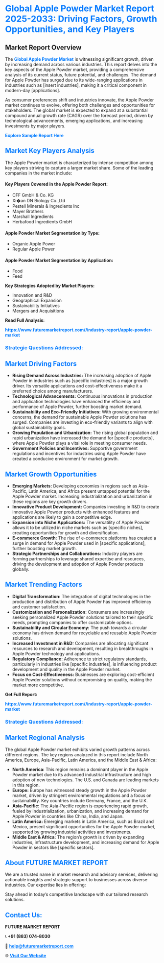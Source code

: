 <h1 style="color: #007BFF;">Global Apple Powder Market Report 2025-2033: Driving Factors, Growth Opportunities, and Key Players</h1>

<section id="overview">
<h2>Market Report Overview</h2>
<p>The <a href="https://www.futuremarketreport.com//industry-report/apple-powder-market" style="color: #007BFF; text-decoration: none;"><strong>Global Apple Powder Market</strong></a> is witnessing significant growth, driven by increasing demand across various industries. This report delves into the key aspects of the Apple Powder market, providing a comprehensive analysis of its current status, future potential, and challenges. The demand for Apple Powder has surged due to its wide-ranging applications in industries such as [insert industries], making it a critical component in modern-day [applications].</p>
<p>As consumer preferences shift and industries innovate, the Apple Powder market continues to evolve, offering both challenges and opportunities for stakeholders. The global market is expected to expand at a substantial compound annual growth rate (CAGR) over the forecast period, driven by technological advancements, emerging applications, and increasing investments by major players.</p>
</section>

<section id="overview">
<p><a href="https://www.futuremarketreport.com//request-sample/reportId=88505" style="color: #007BFF; text-decoration: none;"><strong>Explore Sample Report Here</strong></a></p>
</section>

<section id="key-players">
<h2 style="color: #007BFF;">Market Key Players Analysis</h2>
<p>The Apple Powder market is characterized by intense competition among key players striving to capture a larger market share. Some of the leading companies in the market include:</p>
<h4>Key Players Covered in the Apple Powder Report:</h4>
<ul><li>CFF GmbH &amp; Co. KG</li><li>Xi�an DN Biology Co.,Ltd</li><li>Pestell Minerals &amp; Ingredients Inc</li><li>Mayer Brothers</li><li>Marshall Ingredients</li><li>Herbafood Ingredients GmbH</li></ul>
<h4>Apple Powder Market Segmentation by Type:</h4>
<ul><li>Organic Apple Power</li><li>Regular Apple Power</li></ul>

<h4>Apple Powder Market Segmentation by Application:</h4>
<ul><li>Food</li><li>Feed</li></ul>
<p><strong>Key Strategies Adopted by Market Players:</strong></p>
<ul>
<li>Innovation and R&D</li>
<li>Geographical Expansion</li>
<li>Sustainability Initiatives</li>
<li>Mergers and Acquisitions</li>
</ul>
</section>

<section>
<p><strong>Read Full Analysis: </strong></p><a href="https://www.futuremarketreport.com//industry-report/apple-powder-market" style="color: #007BFF; text-decoration: none;"><strong>https://www.futuremarketreport.com//industry-report/apple-powder-market</strong></a>
<h3 style="color: #007BFF;">Strategic Questions Addressed:</h3>
</section>

<section id="driving-factors">
<h2 style="color: #007BFF;">Market Driving Factors</h2>
<ul>
<li><strong>Rising Demand Across Industries:</strong> The increasing adoption of Apple Powder in industries such as [specific industries] is a major growth driver. Its versatile applications and cost-effectiveness make it a preferred choice among manufacturers.</li>
<li><strong>Technological Advancements:</strong> Continuous innovations in production and application technologies have enhanced the efficiency and performance of Apple Powder, further boosting market demand.</li>
<li><strong>Sustainability and Eco-Friendly Initiatives:</strong> With growing environmental concerns, the demand for sustainable Apple Powder solutions has surged. Companies are investing in eco-friendly variants to align with global sustainability goals.</li>
<li><strong>Growing Population and Urbanization:</strong> The rising global population and rapid urbanization have increased the demand for [specific products], where Apple Powder plays a vital role in meeting consumer needs.</li>
<li><strong>Government Policies and Incentives:</strong> Supportive government regulations and incentives for industries using Apple Powder have created a conducive environment for market growth.</li>
</ul>
</section>

<section id="growth-opportunities">
<h2 style="color: #007BFF;">Market Growth Opportunities</h2>
<ul>
<li><strong>Emerging Markets:</strong> Developing economies in regions such as Asia-Pacific, Latin America, and Africa present untapped potential for the Apple Powder market. Increasing industrialization and urbanization in these regions are key growth drivers.</li>
<li><strong>Innovative Product Development:</strong> Companies investing in R&D to create innovative Apple Powder products with enhanced features and applications are likely to gain a competitive edge.</li>
<li><strong>Expansion into Niche Applications:</strong> The versatility of Apple Powder allows it to be utilized in niche markets such as [specific niches], creating opportunities for growth and diversification.</li>
<li><strong>E-commerce Growth:</strong> The rise of e-commerce platforms has created a surge in demand for Apple Powder used in [specific applications], further boosting market growth.</li>
<li><strong>Strategic Partnerships and Collaborations:</strong> Industry players are forming partnerships to leverage shared expertise and resources, driving the development and adoption of Apple Powder products globally.</li>
</ul>
</section>

<section id="trending-factors">
<h2 style="color: #007BFF;">Market Trending Factors</h2>
<ul>
<li><strong>Digital Transformation:</strong> The integration of digital technologies in the production and distribution of Apple Powder has improved efficiency and customer satisfaction.</li>
<li><strong>Customization and Personalization:</strong> Consumers are increasingly seeking personalized Apple Powder solutions tailored to their specific needs, prompting companies to offer customizable options.</li>
<li><strong>Sustainability and Circular Economy:</strong> The push towards a circular economy has driven demand for recyclable and reusable Apple Powder solutions.</li>
<li><strong>Increased Investment in R&D:</strong> Companies are allocating significant resources to research and development, resulting in breakthroughs in Apple Powder technology and applications.</li>
<li><strong>Regulatory Compliance:</strong> Adherence to strict regulatory standards, particularly in industries like [specific industries], is influencing product development and quality in the Apple Powder market.</li>
<li><strong>Focus on Cost-Effectiveness:</strong> Businesses are exploring cost-efficient Apple Powder solutions without compromising on quality, making the market more competitive.</li>
</ul>
</section>

<section>
<p><strong>Get Full Report: </strong></p><a href="https://www.futuremarketreport.com//industry-report/apple-powder-market" style="color: #007BFF; text-decoration: none;"><strong>https://www.futuremarketreport.com//industry-report/apple-powder-market</strong></a>
<h3 style="color: #007BFF;">Strategic Questions Addressed:</h3>
</section>


<section id="regional-analysis">
<h2 style="color: #007BFF;">Market Regional Analysis</h2>
<p>The global Apple Powder market exhibits varied growth patterns across different regions. The key regions analyzed in this report include North America, Europe, Asia-Pacific, Latin America, and the Middle East & Africa:</p>
<ul>
<li><strong>North America:</strong> This region remains a dominant player in the Apple Powder market due to its advanced industrial infrastructure and high adoption of new technologies. The U.S. and Canada are leading markets in this region.</li>
<li><strong>Europe:</strong> Europe has witnessed steady growth in the Apple Powder market, driven by stringent environmental regulations and a focus on sustainability. Key countries include Germany, France, and the U.K.</li>
<li><strong>Asia-Pacific:</strong> The Asia-Pacific region is experiencing rapid growth, fueled by industrialization, urbanization, and increasing demand for Apple Powder in countries like China, India, and Japan.</li>
<li><strong>Latin America:</strong> Emerging markets in Latin America, such as Brazil and Mexico, present significant opportunities for the Apple Powder market, supported by growing industrial activities and investments.</li>
<li><strong>Middle East & Africa:</strong> The region’s growth is driven by expanding industries, infrastructure development, and increasing demand for Apple Powder in sectors like [specific sectors].</li>
</ul>
</section>

<footer>
<h2 style="color: #007BFF;">About FUTURE MARKET REPORT</h2>
<p>We are a trusted name in market research and advisory services, delivering actionable insights and strategic support to businesses across diverse industries. Our expertise lies in offering:</p>

<p>Stay ahead in today’s competitive landscape with our tailored research solutions.</p>

<h2 style="color: #007BFF;">Contact Us:</h2>
<p><strong>FUTURE MARKET REPORT</strong></p>
<p>📞 <strong>+91 (883) 074-8030</strong></p>
<p>📧 <strong><a href="mailto:help@futuremarketreport.com" style="color: #007BFF;">help@futuremarketreport.com</a></strong></p>
<p>🌐 <strong><a href="https://www.futuremarketreport.com/" style="color: #007BFF;">Visit Our Website</a></strong></p>
</footer>